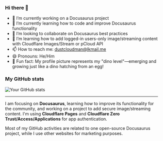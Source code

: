 ### Hi there 👋

- 🔭 I’m currently working on a Docusaurus project
- 🌱 I’m currently learning how to code and improve Docusaurus functionality
- 👯 I’m looking to collaborate on Docusaurus best practices
- 🤔 I’m learning how to add logged-in users-only image/streaming content with Cloudflare Images/Stream or pCloud API
- 📫 How to reach me: dustcloudman@lkmail.me
- 😄 Pronouns: He/Him
- 🦕 Fun fact: My profile picture represents my "dino level"—emerging and growing just like a dino hatching from an egg!

### My GitHub stats

![Your GitHub stats](https://github-readme-stats.vercel.app/api?username=Dustcloudman&show_icons=true&theme=tokyonight)

---

I am focusing on **Docusaurus**, learning how to improve its functionality for the community, and working on a project to add secure image/streaming content. I'm using **Cloudflare Pages** and **Cloudflare Zero Trust/Access/Applications** for app authentication.

Most of my GitHub activities are related to one open-source Docusaurus project, while I use other websites for marketing purposes.
